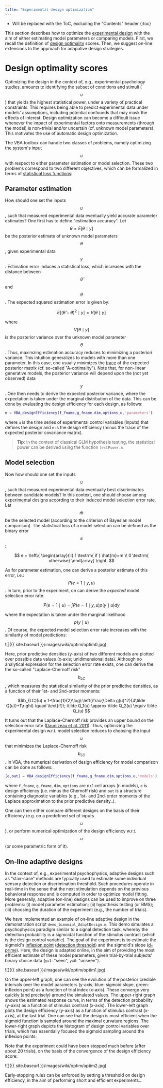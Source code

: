 ```yaml
---
title: "Experimental design optimization"
---
```

* Will be replaced with the ToC, excluding the "Contents" header
{:toc}

This section describes how to optimize the [experimental design](https://en.wikipedia.org/wiki/Design_of_experiments) with the aim of either estimating model parameters or comparing models. First, we recall the definition of [design optimality](https://en.wikipedia.org/wiki/Optimal_design) scores. Then, we suggest on-line extensions to the approach for adapative design strategies.

# Design optimality scores

Optimizing the design in the context of, e.g., experimental psychology studies, amounts to identifying the subset of conditions and stimuli ($$u$$) that yields the highest statistical power, under a variety of practical constraints. This requires being able to predict experimental data under models' assumptions, including potential confounds that may mask the effects of interest. Design optimization can become a difficult issue whenever the impact of experimental factors onto measurements (through the model) is non-trivial and/or uncertain (cf. unknown model parameters). This motivates the use of automatic design optimization.

The VBA toolbox can handle two classes of problems, namely optimizing the system's input $$u$$ with respect to either parameter estimation or model selection. These two problems correspond to two different objectives, which can be formalized in terms of [statistical loss functions](https://en.wikipedia.org/wiki/Loss_function):

## Parameter estimation

How should one set the inputs $$u$$, such that measured experimental data eventually yield accurate parameter estimates? One first has to define "estimation accuracy". Let $$\hat{\theta} = E \big[ \theta\mid y \big]$$ be the posterior estimate of unknown model parameters $$\theta$$, given experimental data $$y$$. Estimation error induces a statistical loss, which increases with the distance between $$\hat{\theta}$$ and $$\theta$$. The expected squared estimation error is given by:

$$ E \big[( \hat{\theta} -\theta)^2 \mid y \big] = V \big[ \theta\mid y \big]$$

where $$V \big[ \theta\mid y \big]$$ is the posterior variance over the unknown model parameter $$\theta$$. Thus, maximzing estimation accuracy reduces to minimizing a posteriori variance. This intuition generalizes to models with more than one parameter. In this case, one usually minimizes the [trace](https://en.wikipedia.org/wiki/Trace_(linear_algebra)) of the expected posterior matrix (cf. so-called "A-optimality"). Note that, for non-linear generative models, the posterior variance will depend upon the (not yet observed) data $$y$$. One then needs to derive the expected posterior variance, where the expectation is taken under the marginal distribution of the data. This can be done by evaluating the design efficiency for each design, as follows:

```matlab
e = VBA_designEfficiency(f_fname,g_fname,dim,options,u,'parameters')
```
where `u` is the time series of experimental control variables (inputs) that defines the design and `e` is the design efficiency (minus the trace of the expected posterior covariance matrix).

> **Tip**: in the context of classical GLM hypothesis testing, the statistical power can be derived using the function `testPower.m`.


## Model selection

Now how should one set the inputs $$u$$, such that measured experimental data eventually best discriminates between candidate models? In this context, one should choose among experimental designs according to their induced model selection error rate. Let $$\hat{m}$$ be the selected model (according to the criterion of Bayesian model comparison). The statistical loss of a model selection can be defined as the binary error $$e$$:

$$
e =
\left\{
    \begin{array}{ll}
        1 \textrm{ if } \hat{m}=m \\
        0 \textrm{ otherwise}
    \end{array}
\right.
$$

As for parameter estimation, one can derive a posterior estimate of this error, i.e.: $$P\big(e=1 \mid y,u \big)$$. In turn, prior to the experiment, on can derive the *expected* model selection error rate:

$$P\big(e=1 \mid u \big) = \int{ P\big(e=1 \mid y,u \big) p\big(y \mid u \big) dy }$$

where the expectation is taken under the marginal likelihood $$p\big(y \mid u \big)$$. Of course, the expected model selection error rate increases with the similarity of model predictions: 

![]({{ site.baseurl }}/images/wiki/optim/optim0.jpg)

Here, prior predictive densities (y-axis) of two different models are plotted over possible data values (x-axis; unidimensional data). Although no analytical expression for the selection error rate exists, one can derive the the so-called "Laplace-Chernoff risk" $$b_{LC}$$, which measures the statistical similarity of the prior predictive densities, as a function of their 1st- and 2nd-order moments:

$$b_{LC}(u) = 1-\frac{1}{2}\log\:\left(\frac{\Delta g(u)^2}{4\tilde Q(u)}+1\right) \quad \text{if}\; \tilde Q_1(u) \approx \tilde Q_2(u) \equiv \tilde Q_(u) $$

It turns out that the Laplace-Chernoff risk provides an upper bound on the selection error rate ([Daunizeau et al. 2011](http://journals.plos.org/ploscompbiol/article?id=10.1371/journal.pcbi.1002280)). Thus, optimizing the experimental design w.r.t. model selection reduces to choosing the input $$u$$ that minimizes the Laplace-Chernoff risk $$b_{LC}$$. In VBA, the numerical derivation of design efficiency for model comparison can be done as follows:

```matlab
[e,out] = VBA_designEfficiency(f_fname,g_fname,dim,options,u,'models')
```
where `f_fname`, `g_fname`, `dim`, `options` are nx1 cell arrays (n models), `e` is design efficiency (i.e. minus the Chernoff risk) and `out` is a structure containing diagnostic variables (e.g., 1st- and 2nd-order moments of the Laplace approximation to the prior predictive density..).

One can then either compare different designs on the basis of their efficiency (e.g. on a predefined set of inputs $$u$$), or perform numerical optimization of the design efficiency w.r.t. $$u$$ (or some parametric form of it).


## On-line adaptive designs

In the context of, e.g., experimental psychophysics, adaptive designs such as "stair-case" methods are typically used to estimate some individual sensory detection or discrimination threshold. Such procedures operate in real-time in the sense that the next stimulation depends on the previous behavioral response and is computed in order to optimize model fitting. More generally, adaptive (on-line) designs can be used to improve on three problems: (i) model parameter estimation; (ii) hypothesis testing (or BMS); (iii) choosing the duration of the experiment (e.g., the number of trials).

We have implemented an example of on-line adaptive design in the demonstration script `demo_binomial_AdaptDesign.m`. This demo simulates a psychophysics paradigm similar to a signal detection task, whereby the detection probability is a sigmoidal function of the stimulus contrast (which is the design control variable). The goal of the experiment is to estimate the sigmoid's [inflexion point](https://en.wikipedia.org/wiki/Inflection_point) ([detection threshold](https://en.wikipedia.org/wiki/Sensory_threshold)) and the sigmoid's slope ([d-prime](https://en.wikipedia.org/wiki/Sensitivity_index)). Here, the design is adapted online, in the aim of providing the most efficient estimate of these model parameters, given trial-by-trial subjects' binary choice data (`y=1`: "seen", `y=0`: "unseen").

![]({{ site.baseurl }}/images/wiki/optim/optim1.jpg)

On the upper-left graph, one can see the evolution of the posterior credible intervals over the model parameters (y-axis; blue: sigmoid slope, green: inflexion point) as a function of trial index (x-axis). These converge very quickly (and precisely) around the simulated values. The upper-right graph shows the estimated response curve, in terms of the detection probability (y-axis) as a function of stimulus contrast (x-axis). The lower-left graph plots the design efficiency (y-axis) as a function of stimulus contrast (x-axis), at the last trial. One can see that the design is most efficient when the sigmoid function is sampled around the maximal curvature regions. The lower-right graph depicts the histogram of design control variables over trials, which has essentially focused the sigmoid sampling around the inflexion points.

Note that the experiment could have been stopped much before (after about 20 trials), on the basis of the convergence of the design efficiency score:

![]({{ site.baseurl }}/images/wiki/optim/optim2.jpg)


Early-stopping rules can be enforced by setting a threshold on design efficiency, in the aim of performing short and efficient experiments...


